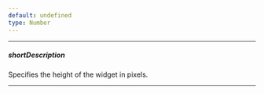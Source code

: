 ```yaml
---
default: undefined
type: Number
---
```

---
##### shortDescription
Specifies the height of the widget in pixels.

---
